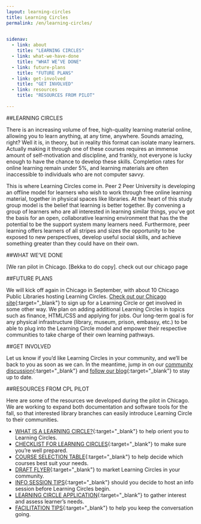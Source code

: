 ```yaml
---
layout: learning-circles
title: Learning Circles
permalink: /en/learning-circles/

  
sidenav:
  - link: about
    title: "LEARNING CIRCLES"
  - link: what-we-have-done
    title: "WHAT WE’VE DONE"
  - link: future-plans
    title: "FUTURE PLANS"
  - link: get-involved
    title: "GET INVOLVED"
  - link: resources
    title: "RESOURCES FROM PILOT"  
    
---
```

<div id="about"></div>

##LEARNING CIRCLES

There is an increasing volume of free, high-quality learning material online, allowing you to learn anything, at any time, anywhere. Sounds amazing, right? Well it is, in theory, but in reality this format can isolate many learners. Actually making it through one of these courses requires an immense amount of self-motivation and discipline, and frankly, not everyone is lucky enough to have the chance to develop these skills. Completion rates for online learning remain under 5%, and learning materials are often inaccessible to individuals who are not computer savvy.

This is where Learning Circles come in. Peer 2 Peer University is developing an offline model for learners who wish to work through free online learning material, together in physical spaces like libraries. At the heart of this study group model is the belief that learning is better together. By convening a group of learners who are all interested in learning similar things, you’ve got the basis for an open, collaborative learning environment that has the the potential to be the support system many learners need. Furthermore, peer learning offers learners of all stripes and sizes the opportunity to be exposed to new perspectives, develop useful social skills, and achieve something greater than they could have on their own.

<div id="what-we-have-done"></div>

##WHAT WE’VE DONE

[We ran pilot in Chicago. [Bekka to do copy]. check out our chicago page

<div id="future-plans"></div>

##FUTURE PLANS

We will kick off again in Chicago in September, with about 10 Chicago Public Libraries hosting Learning Circles. [Check out our Chicago site](http://chicago.p2pu.org){:target="_blank"} to sign up for a Learning Circle or get involved in some other way. We plan on adding additional Learning Circles in topics such as finance, HTML/CSS and applying for jobs. Our long-term goal is for any physical infrastructure (library, museum, prison, embassy, etc.)  to be able to plug into the Learning Circle model and empower their respective communities to take charge of their own learning pathways.


<div id="get-involved"></div>

##GET INVOLVED

<a class="btn-link" data-toggle="modal" data-target="#myModal">Let us know</a> if you’d like Learning Circles in your community, and we’ll be back to you as soon as we can. In the meantime, jump in on our [community discussion](https://community.p2pu.org/c/libraries){:target="_blank"} and [follow our blog](https://community.p2pu.org/c/libraries){:target="_blank"} to stay up to date. 

<div id="resources"></div>

##RESOURCES FROM CPL PILOT

Here are some of the resources we developed during the pilot in Chicago. We are working to expand both documentation and software tools for the fall, so that interested library branches can easily introduce Learning Circle to their communities.

* [WHAT IS A LEARNING CIRCLE?](https://docs.google.com/document/d/1hPp3mTk_U3OwEyY42w4ZxhMWcrZeLhByibFJNzQ8nM0/edit){:target="_blank"} to help orient you to Learning Circles.
* [CHECKLIST FOR LEARNING CIRCLES](https://docs.google.com/document/d/17UnFpGzJ24oUcO26hxA2kEubGV4WfgsmweMKPlxIZ6M/edit){:target="_blank"} to make sure you’re well prepared.
* [COURSE SELECTION TABLE](https://docs.google.com/spreadsheets/d/1kDBPnuPsmMf078iMhl3Tpy-b8Q3_GObIB4FI6cMzPdk/edit){:target="_blank"} to help decide which courses best suit your needs.
* [DRAFT FLYER](https://docs.google.com/presentation/d/1DtvWNttaY97MHqRBRnbtoEa6Rr0V27x-bYmhFD3xylI/edit){:target="_blank"} to market Learning Circles in your community.
* [INFO SESSION TIPS](https://docs.google.com/document/d/1kPKmtokj8hgWmrwc2nCdjHAC0FDt3h8eGL7pt9RSqZs/edit){:target="_blank"} should you decide to host an info session before Learning Circles begin.
* [LEARNING CIRCLE APPLICATION](https://docs.google.com/document/d/1G3p_BRCQybSStPjfCftFF2c5aS3KzWco63A-z87gHMI/edit){:target="_blank"} to gather interest and assess learner’s needs.
* [FACILITATION TIPS](https://docs.google.com/document/d/1tls5PAKXIS0mc0jKMoobOUSd7y1xw9X--QC2tHQdMZk/edit){:target="_blank"} to help you keep the conversation going.



